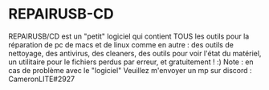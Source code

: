 # REPAIRUSB-CD
REPAIRUSB/CD est un "petit" logiciel qui contient TOUS les outils pour la réparation de pc de macs et de linux comme en autre : des outils de nettoyage, des antivirus, des cleaners, des outils pour voir l'état du matériel, un utilitaire pour le fichiers perdus par erreur, et gratuitement ! :) Note : en cas de problème avec le "logiciel" Veuillez m'envoyer un mp sur discord : CameronLITE#2927 
